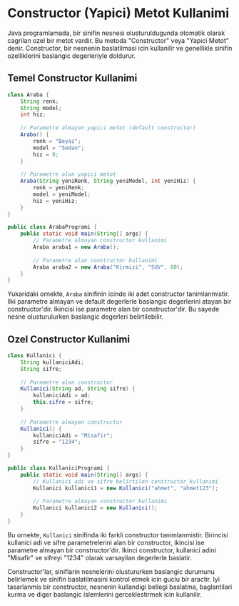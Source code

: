 # Constructor (Yapici) Metot Kullanimi

Java programlamada, bir sinifin nesnesi olusturuldugunda otomatik olarak cagrilan ozel bir metot vardir. Bu metoda "Constructor" veya "Yapici Metot" denir. Constructor, bir nesnenin baslatilmasi icin kullanilir ve genellikle sinifin ozelliklerini baslangic degerleriyle doldurur.

## Temel Constructor Kullanimi

```java
class Araba {
    String renk;
    String model;
    int hiz;
    
    // Parametre almayan yapici metot (default constructor)
    Araba() {
        renk = "Beyaz";
        model = "Sedan";
        hiz = 0;
    }
    
    // Parametre alan yapici metot
    Araba(String yeniRenk, String yeniModel, int yeniHiz) {
        renk = yeniRenk;
        model = yeniModel;
        hiz = yeniHiz;
    }
}

public class ArabaProgrami {
    public static void main(String[] args) {
        // Parametre almayan constructor kullanimi
        Araba araba1 = new Araba();
        
        // Parametre alan constructor kullanimi
        Araba araba2 = new Araba("Kirmizi", "SUV", 80);
    }
}
```

Yukaridaki ornekte, `Araba` sinifinin icinde iki adet constructor tanimlanmistir. Ilki parametre almayan ve default degerlerle baslangic degerlerini atayan bir constructor'dir. Ikincisi ise parametre alan bir constructor'dir. Bu sayede nesne olusturulurken baslangic degerleri belirtilebilir.

## Ozel Constructor Kullanimi

```java
class Kullanici {
    String kullaniciAdi;
    String sifre;
    
    // Parametre alan constructor
    Kullanici(String ad, String sifre) {
        kullaniciAdi = ad;
        this.sifre = sifre;
    }
    
    // Parametre almayan constructor
    Kullanici() {
        kullaniciAdi = "Misafir";
        sifre = "1234";
    }
}

public class KullaniciProgrami {
    public static void main(String[] args) {
        // Kullanici adi ve sifre belirtilen constructor kullanimi
        Kullanici kullanici1 = new Kullanici("ahmet", "ahmet123");
        
        // Parametre almayan constructor kullanimi
        Kullanici kullanici2 = new Kullanici();
    }
}
```

Bu ornekte, `Kullanici` sinifinda iki farkli constructor tanimlanmistir. Birincisi kullanici adi ve sifre parametrelerini alan bir constructor, ikincisi ise parametre almayan bir constructor'dir. Ikinci constructor, kullanici adini "Misafir" ve sifreyi "1234" olarak varsayilan degerlerle baslatir.

Constructor'lar, siniflarin nesnelerini olustururken baslangic durumunu belirlemek ve sinifin baslatilmasini kontrol etmek icin guclu bir aractir. Iyi tasarlanmis bir constructor, nesnenin kullandigi bellegi baslatma, baglantilari kurma ve diger baslangic islemlerini gerceklestirmek icin kullanilir.